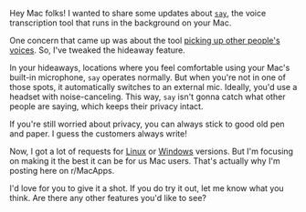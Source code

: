 Hey Mac folks! I wanted to share some updates about [`say`](https://github.com/8ta4/say), the voice transcription tool that runs in the background on your Mac.

One concern that came up was about the tool [picking up other people's voices](https://old.reddit.com/r/selfhosted/comments/1efk5a7/i_created_say_a_247_voice_transcription_tool/lfm82ew). So, I've tweaked the hideaway feature.

In your hideaways, locations where you feel comfortable using your Mac's built-in microphone, `say` operates normally. But when you're not in one of those spots, it automatically switches to an external mic. Ideally, you'd use a headset with noise-canceling. This way, `say` isn't gonna catch what other people are saying, which keeps their privacy intact.

If you're still worried about privacy, you can always stick to good old pen and paper. I guess the customers always write!

Now, I got a lot of requests for [Linux](https://old.reddit.com/r/selfhosted/comments/1efk5a7/i_created_say_a_247_voice_transcription_tool/lfoaty1) or [Windows](https://old.reddit.com/r/selfhosted/comments/1efk5a7/i_created_say_a_247_voice_transcription_tool/lflrfem) versions. But I'm focusing on making it the best it can be for us Mac users. That's actually why I'm posting here on r/MacApps.

I'd love for you to give it a shot. If you do try it out, let me know what you think. Are there any other features you'd like to see?
